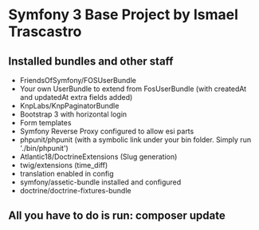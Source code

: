 Symfony 3 Base Project by Ismael Trascastro
===========================================

Installed bundles and other staff
---------------------------------

- FriendsOfSymfony/FOSUserBundle
- Your own UserBundle to extend from FosUserBundle (with createdAt and updatedAt extra fields added)
- KnpLabs/KnpPaginatorBundle
- Bootstrap 3 with horizontal login
- Form templates
- Symfony Reverse Proxy configured to allow esi parts
- phpunit/phpunit (with a symbolic link under your bin folder. Simply run './bin/phpunit')
- Atlantic18/DoctrineExtensions (Slug generation)
- twig/extensions (time_diff)
- translation enabled in config
- symfony/assetic-bundle installed and configured
- doctrine/doctrine-fixtures-bundle

All you have to do is run: composer update
------------------------------------------